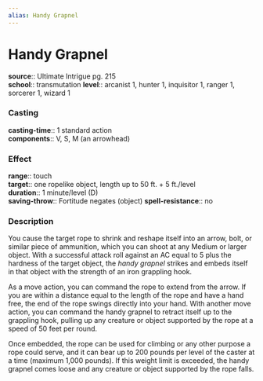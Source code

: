 ```yaml
---
alias: Handy Grapnel
---
```


# Handy Grapnel 

**source**:: Ultimate Intrigue pg. 215  
**school**:: transmutation
**level**:: arcanist 1, hunter 1, inquisitor 1, ranger 1, sorcerer 1, wizard 1

### Casting 

**casting-time**:: 1 standard action  
**components**:: V, S, M (an arrowhead)

### Effect 

**range**:: touch  
**target**:: one ropelike object, length up to 50 ft. + 5 ft./level  
**duration**:: 1 minute/level (D)  
**saving-throw**:: Fortitude negates (object)
**spell-resistance**:: no

### Description 

You cause the target rope to shrink and reshape itself into an arrow, bolt, or similar piece of ammunition, which you can shoot at any Medium or larger object. With a successful attack roll against an AC equal to 5 plus the hardness of the target object, the *handy grapnel* strikes and embeds itself in that object with the strength of an iron grappling hook.  
  
As a move action, you can command the rope to extend from the arrow. If you are within a distance equal to the length of the rope and have a hand free, the end of the rope swings directly into your hand. With another move action, you can command the handy grapnel to retract itself up to the grappling hook, pulling up any creature or object supported by the rope at a speed of 50 feet per round.  
  
Once embedded, the rope can be used for climbing or any other purpose a rope could serve, and it can bear up to 200 pounds per level of the caster at a time (maximum 1,000 pounds). If this weight limit is exceeded, the handy grapnel comes loose and any creature or object supported by the rope falls.

